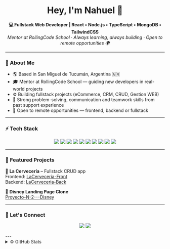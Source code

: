 <h1 align="center">Hey, I'm Nahuel 👋</h1>

<p align="center">
  <b>💻 Fullstack Web Developer | React • Node.js • TypeScript • MongoDB • TailwindCSS</b><br/>
  <i>Mentor at RollingCode School · Always learning, always building · Open to remote opportunities 🌍</i>
</p>

---

### 🧠 About Me

- 🌎 Based in San Miguel de Tucumán, Argentina 🇦🇷  
- 🎓 Mentor at RollingCode School — guiding new developers in real-world projects  
- ⚙️ Building fullstack projects (eCommerce, CRM, CRUD, Gestion WEB) 
- 💬 Strong problem-solving, communication and teamwork skills from past support experience  
- 🎯 Open to remote opportunities — frontend, backend or fullstack

---

### ⚡ Tech Stack

<p align="center">
  <img src="https://img.shields.io/badge/JavaScript-000000?style=for-the-badge&logo=javascript&logoColor=F7DF1E"/>
  <img src="https://img.shields.io/badge/TypeScript-000000?style=for-the-badge&logo=typescript&logoColor=3178C6"/>
  <img src="https://img.shields.io/badge/React-000000?style=for-the-badge&logo=react&logoColor=61DAFB"/>
  <img src="https://img.shields.io/badge/Next.js-000000?style=for-the-badge&logo=next.js&logoColor=white"/>
  <img src="https://img.shields.io/badge/Node.js-000000?style=for-the-badge&logo=nodedotjs&logoColor=339933"/>
  <img src="https://img.shields.io/badge/Express-000000?style=for-the-badge&logo=express&logoColor=white"/>
  <img src="https://img.shields.io/badge/MongoDB-000000?style=for-the-badge&logo=mongodb&logoColor=47A248"/>
  <img src="https://img.shields.io/badge/TailwindCSS-000000?style=for-the-badge&logo=tailwindcss&logoColor=38B2AC"/>
  <img src="https://img.shields.io/badge/Firebase-000000?style=for-the-badge&logo=firebase&logoColor=FFCA28"/>
  <img src="https://img.shields.io/badge/Git-000000?style=for-the-badge&logo=git&logoColor=F05032"/>
</p>

---

### 🧩 Featured Projects

🔹 **La Cervecería** – Fullstack CRUD app  
Frontend: [LaCerveceria-Front](https://github.com/NahuelAnselmo/LaCerveceria-Front)  
Backend: [LaCerveceria-Back](https://github.com/NahuelAnselmo/LaCerveceria-Back)

🔹 **Disney Landing Page Clone**  
[Proyecto-N-2---Disney](https://github.com/NahuelAnselmo/Proyecto-N-2---Disney)

---

### 🚀 Let's Connect

<p align="center">
  <a href="https://www.linkedin.com/in/nahuelanselmo"><img src="https://img.shields.io/badge/LinkedIn-0A66C2?style=for-the-badge&logo=linkedin&logoColor=white"/></a>
  <a href="mailto:anselmonahuel63t@gmail.com"><img src="https://img.shields.io/badge/Gmail-EA4335?style=for-the-badge&logo=gmail&logoColor=white"/></a>
</p>
---

<details>
  <summary>⚙️ GitHub Stats</summary>

  ![Nahuel's GitHub stats](https://github-readme-stats.vercel.app/api?username=NahuelAnselmo&show_icons=true&theme=radical)
  ![Top Langs](https://github-readme-stats.vercel.app/api/top-langs/?username=NahuelAnselmo&layout=compact&theme=radical)

</details>
